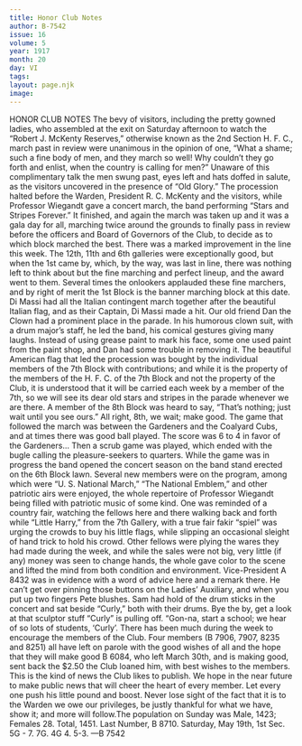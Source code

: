 ```yaml
---
title: Honor Club Notes
author: B-7542
issue: 16
volume: 5
year: 1917
month: 20
day: VI
tags:
layout: page.njk
image:
---
```

HONOR CLUB NOTES    The bevy of visitors, including the pretty gowned ladies, who assembled at the exit on Saturday afternoon to watch the “Robert J. McKenty Reserves,” otherwise known as the 2nd Section H. F. C., march past in review were unanimous in the opinion of one, “What a shame; such a fine body of men, and they march so well! Why couldn’t they go forth and enlist, when the country is calling for men?” Unaware of this complimentary talk the men swung past, eyes left and hats doffed in salute, as the visitors uncovered in the presence of “Old Glory.” The procession halted before the Warden, President R. C. McKenty and the visitors, while Professor Wiegandt gave a concert march, the band performing “Stars and Stripes Forever.” It finished, and again the march was taken up and it was a gala day for all, marching twice around the grounds to finally pass in review before the officers and Board of Governors of the Club, to decide as to which block marched the best. There was a marked improvement in the line this week. The 12th, 11th and 6th galleries were exceptionally good, but when the 1st came by, which, by the way, was last in line, there was nothing left to think about but the fine marching and perfect lineup, and the award went to them. Several times the onlookers applauded these fine marchers, and by right of merit the 1st Block is the banner marching block at this date.       Di Massi had all the Italian contingent march together after the beautiful Italian flag, and as their Captain, Di Massi made a hit. Our old friend Dan the Clown had a prominent place in the parade. In his humorous clown suit, with a drum major’s staff, he led the band, his comical gestures giving many laughs. Instead of using grease paint to mark his face, some one used paint from the paint shop, and Dan had some trouble in removing it. The beautiful American flag that led the procession was bought by the individual members of the 7th Block with contributions; and while it is the property of the members of the H. F. C. of the 7th Block and not the property of the Club, it is understood that it will be carried each week by a member of the 7th, so we will see its dear old stars and stripes in the parade whenever we are there. A member of the 8th Block was heard to say, “That’s nothing; just wait until you see ours.” All right, 8th, we wait; make good.       The game that followed the march was between the Gardeners and the Coalyard Cubs, and at times there was good ball played. The score was 6 to 4 in favor of the Gardeners... Then a scrub game was played, which ended with the bugle calling the pleasure-seekers to quarters.       While the game was in progress the band opened the concert season on the band stand erected on the 6th Block lawn. Several new members were on the program, among which were “U. S. National March,” “The National Emblem,” and other patriotic airs were enjoyed, the whole repertoire of Professor Wiegandt being filled with patriotic music of some kind.       One was reminded of a country fair, watching the fellows here and there walking back and forth while “Little Harry,” from the 7th Gallery, with a true fair fakir “spiel” was urging the crowds to buy his little flags, while slipping an occasional sleight of hand trick to hold his crowd. Other fellows were plying the wares they had made during the week, and while the sales were not big, very little (if any) money was seen to change hands, the whole gave color to the scene and lifted the mind from both condition and environment. Vice-President A 8432 was in evidence with a word of advice here and a remark there. He can’t get over pinning those buttons on the Ladies’ Auxiliary, and when you put up two fingers Pete blushes. Sam had hold of the drum sticks in the concert and sat beside “Curly,” both with their drums. Bye the by, get a look at that sculptor stuff “Curly” is pulling off. “Gon-na, start a school; we hear of so lots of students, ‘Curly’.      There has been much during the week to encourage the members of the Club. Four members (B 7906, 7907, 8235 and 8251) all have left on parole with the good wishes of all and the hope that they will make good B 6084, who left March 30th, and is making good, sent back the $2.50 the Club loaned him, with best wishes to the members. This is the kind of news the Club likes to publish.       We hope in the near future to make public news that will cheer the heart of every member. Let every one push his little pound and boost. Never lose sight of the fact that it is to the Warden we owe our privileges, be justly thankful for what we have, show it; and more will follow.The population on Sunday was Male, 1423; Females 28. Total, 1451. Last Number, B 8710.       Saturday, May 19th, 1st Sec. 5G - 7. 7G. 4G 4. 5-3.   —B 7542

